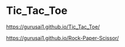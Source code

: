 # Tic_Tac_Toe
https://gurusai1.github.io/Tic_Tac_Toe/


https://gurusai1.github.io/Rock-Paper-Scissor/
